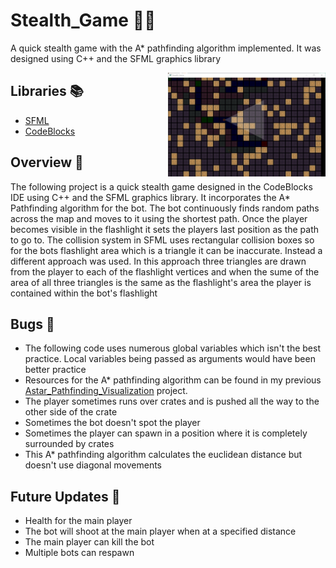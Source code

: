 # Stealth_Game 🥷🏾
A quick stealth game with the A* pathfinding algorithm implemented. It was designed using C++ and the SFML graphics library

<p> 
    <img width=50% height=50% align='Right' src="https://github.com/Raziz1/Stealth_Game/blob/main/stealth_game.png? raw=true" >
</p> 

## Libraries 📚
* [SFML](https://www.sfml-dev.org/)
* [CodeBlocks](https://www.codeblocks.org/)

## Overview 📝
The following project is a quick stealth game designed in the CodeBlocks IDE using C++ and the SFML graphics library. It incorporates the A* Pathfinding algorithm for the bot. The bot continuously finds random paths across the map and moves to it using the shortest path. Once the player becomes visible in the flashlight it sets the players last position as the path to go to. The collision system in SFML uses rectangular collision boxes so for the bots flashlight area which is a triangle it can be inaccurate. Instead a different approach was used. In this approach three triangles are drawn from the player to each of the flashlight vertices and when the sume of the area of all three triangles is the same as the flashlight's area the player is contained within the bot's flashlight  

## Bugs 🐜
* The following code uses numerous global variables which isn't the best practice. Local variables being passed as arguments would have been better practice
* Resources for the A* pathfinding algorithm can be found in my previous [Astar_Pathfinding_Visualization](https://github.com/Raziz1/Astar_Pathfinding_Visualization) project.
* The player sometimes runs over crates and is pushed all the way to the other side of the crate
* Sometimes the bot doesn't spot the player
* Sometimes the player can spawn in a position where it is completely surrounded by crates
* This A* pathfinding algorithm calculates the euclidean distance but doesn't use diagonal movements

## Future Updates 🔼  
* Health for the main player
* The bot will shoot at the main player when at a specified distance 
* The main player can kill the bot
* Multiple bots can respawn

 
